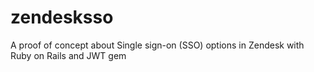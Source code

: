 # zendesksso
A proof of concept about Single sign-on (SSO) options in Zendesk with Ruby on Rails and JWT gem
